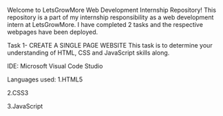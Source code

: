 Welcome to LetsGrowMore Web Development Internship Repository!
This repository is a part of my internship responsibility as a web development intern at LetsGrowMore. I have completed 2 tasks and the respective webpages have been deployed.

Task 1- CREATE A SINGLE PAGE WEBSITE
This task is to determine your understanding of HTML, CSS and JavaScript skills along.

IDE:
Microsoft Visual Code Studio

Languages used:
1.HTML5

2.CSS3

3.JavaScript
